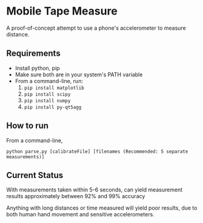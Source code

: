 # Mobile Tape Measure

A proof-of-concept attempt to use a phone's accelerometer to measure distance.

## Requirements

* Install python, pip
* Make sure both are in your system's PATH variable
* From a command-line, run:
    1. `pip install matplotlib`
    1. `pip install scipy`
    1. `pip install numpy`
    1. `pip install py-qt5agg`

## How to run

From a command-line,

`python parse.py [calibrateFile] [filenames (Recommended: 5 separate measurements)]`

## Current Status

With measurements taken within 5-6 seconds, can yield measurement results approximately between 92% and 99% accuracy

Anything with long distances or time measured will yield poor results, due to both human hand movement and sensitive accelerometers.